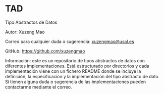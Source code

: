 # TAD
Tipo Abstractos de Datos

Autor: Xuzeng Mao

Correo para cualquier duda o sugerencia: xuzengmao@usal.es

GitHub: https://github.com/xuzengmao

Información: este es un repositorio de tipos abstractos de datos con diferentes implementaciones. Está estructurado por directorios y cada implementación viene con un fichero README donde se incluye la definición, la especificación y la implementación del tipo abstracto de dato. Si tienen alguna duda o sugerencia de las implementaciones pueden contactarme mediante el correo.
